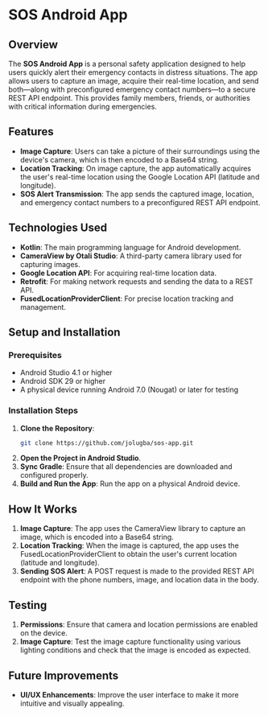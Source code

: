 # SOS Android App

## Overview

The **SOS Android App** is a personal safety application designed to help users quickly alert their emergency contacts in distress situations. The app allows users to capture an image, acquire their real-time location, and send both—along with preconfigured emergency contact numbers—to a secure REST API endpoint. This provides family members, friends, or authorities with critical information during emergencies.

## Features

- **Image Capture**: Users can take a picture of their surroundings using the device's camera, which is then encoded to a Base64 string.
- **Location Tracking**: On image capture, the app automatically acquires the user's real-time location using the Google Location API (latitude and longitude).
- **SOS Alert Transmission**: The app sends the captured image, location, and emergency contact numbers to a preconfigured REST API endpoint.

## Technologies Used

- **Kotlin**: The main programming language for Android development.
- **CameraView by Otali Studio**: A third-party camera library used for capturing images.
- **Google Location API**: For acquiring real-time location data.
- **Retrofit**: For making network requests and sending the data to a REST API.
- **FusedLocationProviderClient**: For precise location tracking and management.

## Setup and Installation

### Prerequisites
- Android Studio 4.1 or higher
- Android SDK 29 or higher
- A physical device running Android 7.0 (Nougat) or later for testing

### Installation Steps
1. **Clone the Repository**:
    ```bash
    git clone https://github.com/jolugba/sos-app.git
    ```
2. **Open the Project in Android Studio**.
3. **Sync Gradle**: Ensure that all dependencies are downloaded and configured properly.
4. **Build and Run the App**: Run the app on a physical Android device.

## How It Works

1. **Image Capture**: The app uses the CameraView library to capture an image, which is encoded into a Base64 string.
2. **Location Tracking**: When the image is captured, the app uses the FusedLocationProviderClient to obtain the user's current location (latitude and longitude).
3. **Sending SOS Alert**: A POST request is made to the provided REST API endpoint with the phone numbers, image, and location data in the body.

## Testing

1. **Permissions**: Ensure that camera and location permissions are enabled on the device.
2. **Image Capture**: Test the image capture functionality using various lighting conditions and check that the image is encoded as expected.

## Future Improvements
- **UI/UX Enhancements**: Improve the user interface to make it more intuitive and visually appealing.
  
